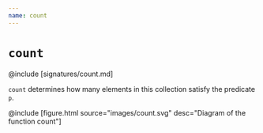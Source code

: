 ```yaml
---
name: count
---
```


# `count`

@include [signatures/count.md]

`count` determines how many elements in this collection satisfy the predicate `p`.

@include [figure.html source="images/count.svg" desc="Diagram of the function count"]
